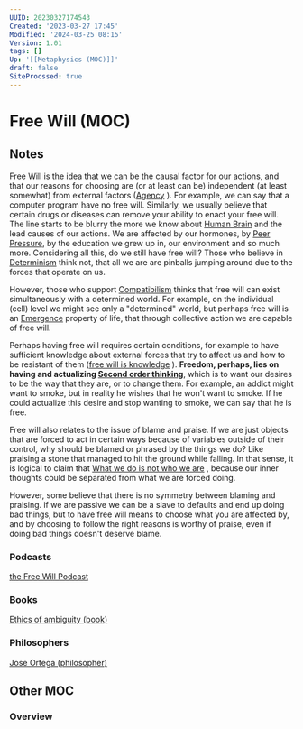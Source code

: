 ```yaml
---
UUID: 20230327174543
Created: '2023-03-27 17:45'
Modified: '2024-03-25 08:15'
Version: 1.01
tags: []
Up: '[[Metaphysics (MOC)]]'
draft: false
SiteProcssed: true
---
```


# Free Will (MOC)

## Notes

Free Will is the idea that we can be the causal factor for our actions, and that our reasons for choosing are (or at least can be) independent (at least somewhat) from external factors ([Agency](/notes/agency.md) ).
For example, we can say that a computer program have no free will.
Similarly, we usually believe that certain drugs or diseases can remove your ability to enact your free will.
The line starts to be blurry the more we know about [Human Brain](/notes/human-brain.md) and the lead causes of our actions. We are affected by our hormones, by [Peer Pressure](/notes/social-environment.md), by the education we grew up in, our environment and so much more. Considering all this, do we still have free will? Those who believe in [Determinism](/notes/determinism.md) think not, that all we are are pinballs jumping around due to the forces that operate on us. 

However, those who support [Compatibilism](/notes/compatibilism.md) thinks that free will can exist simultaneously with a determined world. For example, on the individual (cell) level we might see only a "determined" world, but perhaps free will is an [Emergence](/notes/emergence.md) property of life, that through collective action we are capable of free will.

Perhaps having free will requires certain conditions, for example to have sufficient knowledge about external forces that try to affect us and how to be resistant of them ([free will is knowledge](/notes/free-will-is-knowledge.md) ). **Freedom, perhaps, lies on having and actualizing [Second order thinking](/notes/second-order-thinking.md)**, which is to want our desires to be the way that they are, or to change them. For example, an addict might want to smoke, but in reality he wishes that he won't want to smoke. If he could actualize this desire and stop wanting to smoke, we can say that he is free.

Free will also relates to the issue of blame and praise. If we are just objects that are forced to act in certain ways because of variables outside of their control, why should be blamed or phrased by the things we do? Like praising a stone that managed to hit the ground while falling. In that sense, it is logical to claim that [What we do is not who we are](/notes/cognitive-distancing.md) , because our inner thoughts could be separated from what we are forced doing.

However, some believe that there is no symmetry between blaming and praising. if we are passive we can be a slave to defaults and end up doing bad things, but to have free will means to choose what you are affected by, and by choosing to follow the right reasons is worthy of praise, even if doing bad things doesn't deserve blame.

### Podcasts
[the Free Will Podcast](/notes/the-free-will-podcast.md)

### Books
[Ethics of ambiguity (book)](/books/ethics-of-ambiguity-book.md)

### Philosophers
[Jose Ortega (philosopher)](/notes/jose-ortega-philosopher.md)

## Other MOC

### Overview
